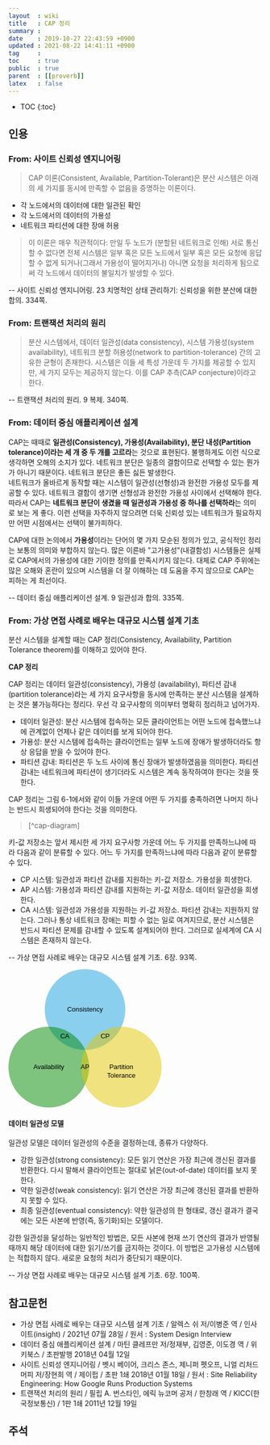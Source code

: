 ```yaml
---
layout  : wiki
title   : CAP 정리
summary : 
date    : 2019-10-27 22:43:59 +0900
updated : 2021-08-22 14:41:11 +0900
tag     : 
toc     : true
public  : true
parent  : [[proverb]]
latex   : false
---
```

* TOC
{:toc}

## 인용
### From: 사이트 신뢰성 엔지니어링

> CAP 이론(Consistent, Available, Partition-Tolerant)은 분산 시스템은 아래의 세 가지를 동시에 만족할 수 없음을 증명하는 이론이다.
* 각 노드에서의 데이터에 대한 일관된 확인
* 각 노드에서의 데이터의 가용성
* 네트워크 파티션에 대한 장애 허용

> 이 이론은 매우 직관적이다: 만일 두 노드가 (분할된 네트워크로 인해) 서로 통신할 수 없다면 전체 시스템은 일부 혹은 모든 노드에서 일부 혹은 모든 요청에 응답할 수 없게 되거나(그래서 가용성이 떨어지거나) 아니면 요청을 처리하게 됨으로써 각 노드에서 데이터의 불일치가 발생할 수 있다.
>
-- 사이트 신뢰성 엔지니어링. 23 치명적인 상태 관리하기: 신뢰성을 위한 분산에 대한 합의. 334쪽.

### From: 트랜잭션 처리의 원리

> 분산 시스템에서, 데이터 일관성(data consistency), 시스템 가용성(system availability),
네트워크 분할 허용성(network to partition-tolerance) 간의 고유한 균형이 존재한다.
시스템은 이들 세 특성 가운데 두 가지를 제공할 수 있지만, 세 가지 모두는 제공하지 않는다.
이를 CAP 추측(CAP conjecture)이라고 한다.
>
-- 트랜잭션 처리의 원리. 9 복제. 340쪽.

### From: 데이터 중심 애플리케이션 설계

>
CAP는 때때로 **일관성(Consistency), 가용성(Availability), 분단 내성(Partition tolerance)이라는 세 개 중 두 개를 고르라**는 것으로 표현된다.
불행하게도 이런 식으로 생각하면 오해의 소지가 있다.
네트워크 분단은 일종의 결함이므로 선택할 수 있는 뭔가가 아니기 때문이다.
네트워크 분단은 좋든 싫든 발생한다.  
네트워크가 올바르게 동작할 때는 시스템이 일관성(선형성)과 완전한 가용성 모두를 제공할 수 있다.
네트워크 결함이 생기면 선형성과 완전한 가용성 사이에서 선택해야 한다.
따라서 CAP는 **네트워크 분단이 생겼을 때 일관성과 가용성 중 하나를 선택하라**는 의미로 보는 게 좋다.
이런 선택을 자주하지 않으려면 더욱 신뢰성 있는 네트워크가 필요하지만 어떤 시점에서는 선택이 불가피하다.
>
CAP에 대한 논의에서 **가용성**이라는 단어의 몇 가지 모순된 정의가 있고, 공식적인 정리는 보통의 의미와 부합하지 않는다. 많은 이른바 "고가용성"(내결함성) 시스템들은 실제로 CAP에서의 가용성에 대한 기이한 정의를 만족시키지 않는다. 대체로 CAP 주위에는 많은 오해와 혼란이 있으며 시스템을 더 잘 이해하는 데 도움을 주지 않으므로 CAP는 피하는 게 최선이다.
>
-- 데이터 중심 애플리케이션 설계. 9 일관성과 합의. 335쪽.

### From: 가상 면접 사례로 배우는 대규모 시스템 설계 기초

>
분산 시스템을 설계할 때는 CAP 정리(Consistency, Availability, Partition Tolerance theorem)를 이해하고 있어야 한다.
>
**CAP 정리**
>
CAP 정리는 데이터 일관성(consistency), 가용성 (availability), 파티션 감내(partition tolerance)라는 세 가지 요구사항을 동시에 만족하는 분산 시스템을 설계하는 것은 불가능하다는 정리다.
우선 각 요구사항의 의미부터 명확히 정리하고 넘어가자.
>
- 데이터 일관성: 분산 시스템에 접속하는 모든 클라이언트는 어떤 노드에 접속했느냐에 관계없이 언제나 같은 데이터를 보게 되어야 한다.
- 가용성: 분산 시스템에 접속하는 클라이언트는 일부 노드에 장애가 발생하더라도 항상 응답을 받을 수 있어야 한다.
- 파티션 감내: 파티션은 두 노드 사이에 통신 장애가 발생하였음을 의미한다. 파티션 감내는 네트워크에 파티션이 생기더라도 시스템은 계속 동작하여야 한다는 것을 뜻한다.
>
CAP 정리는 그림 6-1에서와 같이 이들 가운데 어떤 두 가지를 충족하려면 나머지 하나는 반드시 희생되어야 한다는 것을 의미한다.
>
> <div id="cap-diagram"></div> [^cap-diagram]
>
키-값 저장소는 앞서 제시한 세 가지 요구사항 가운데 어느 두 가지를 만족하느냐에 따라 다음과 같이 분류할 수 있다. 어느 두 가지를 만족하느냐에 따라 다음과 같이 분류할 수 있다.
>
- CP 시스템: 일관성과 파티션 감내를 지원하는 키-값 저장소. 가용성을 희생한다.
- AP 시스템: 가용성과 파티션 감내를 지원하는 키-값 저장소. 데이터 일관성을 희생한다.
- CA 시스템: 일관성과 가용성을 지원하는 키-값 저장소. 파티션 감내는 지원하지 않는다. 그러나 통상 네트워크 장애는 피할 수 없는 일로 여겨지므로, 분산 시스템은 반드시 파티션 문제를 감내할 수 있도록 설계되어야 한다. 그러므로 실세계에 CA 시스템은 존재하지 않는다.
>
-- 가상 면접 사례로 배우는 대규모 시스템 설계 기초. 6장. 93쪽.

<svg class="dynamic-insert" data-target-selector="#cap-diagram"
    xmlns="http://www.w3.org/2000/svg" xmlns:xlink="http://www.w3.org/1999/xlink" version="1.1" width="305px" height="275px" viewBox="0 0 305 275">
    <g fill-opacity="0.5" stroke-opacity="0.5">
        <ellipse cx="152" cy="80" rx="80" ry="80" fill="#1ba1e2"/>
        <ellipse cx="80" cy="194" rx="80" ry="80" fill="#008a00"/>
        <ellipse cx="224" cy="194" rx="80" ry="80" fill="#e3c800"/>
    </g>
    <g fill="#000000" font-size="13px" font-family="Helvetica" text-anchor="middle">
        <g>
            <text x="112" y="137">CA</text>
        </g>
        <g>
            <text x="192" y="137">CP</text>
        </g>
        <g>
            <text x="152" y="198"> AP</text>
        </g>
        <g>
            <text x="152" y="84">Consistency</text>
        </g>
        <g>
            <text x="80" y="198">Availability</text>
        </g>
        <g>
            <text x="224" y="198">Partition</text>
            <text x="224" y="215">Tolerance</text>
        </g>
    </g>
</svg>

#### 데이터 일관성 모델

>
일관성 모델은 데이터 일관성의 수준을 결정하는데, 종류가 다양하다.
>
- 강한 일관성(strong consistency): 모든 읽기 연산은 가장 최근에 갱신된 결과를 반환한다. 다시 말해서 클라이언트는 절대로 낡은(out-of-date) 데이터를 보지 못한다.
- 약한 일관성(weak consistency): 읽기 연산은 가장 최근에 갱신된 결과를 반환하지 못할 수 있다.
- 최종 일관성(eventual consistency): 약한 일관성의 한 형태로, 갱신 결과가 결국에는 모든 사본에 반영(즉, 동기화)되는 모델이다.
>
강한 일관성을 달성하는 일반적인 방법은, 모든 사본에 현재 쓰기 연산의 결과가 반영될 때까지 해당 데이터에 대한 읽기/쓰기를 금지하는 것이다.
이 방법은 고가용성 시스템에는 적합하지 않다. 새로운 요청의 처리가 중단되기 때문이다.
>
-- 가상 면접 사례로 배우는 대규모 시스템 설계 기초. 6장. 100쪽.

## 참고문헌

- 가상 면접 사례로 배우는 대규모 시스템 설계 기초 / 알렉스 쉬 저/이병준 역 / 인사이트(insight) / 2021년 07월 28일 / 원서 : System Design Interview
- 데이터 중심 애플리케이션 설계 / 마틴 클레프만 저/정재부, 김영준, 이도경 역 / 위키북스 / 초판발행 2018년 04월 12일
- 사이트 신뢰성 엔지니어링 / 벳시 베이어, 크리스 존스, 제니퍼 펫오프, 니얼 리처드 머피 저/장현희 역 / 제이펍 / 초판 1쇄 2018년 01월 18일 / 원서 : Site Reliability Engineering: How Google Runs Production Systems
- 트랜잭션 처리의 원리 / 필립 A. 번스타인, 에릭 뉴코머 공저 / 한창래 역 / KICC(한국정보통신) / 1판 1쇄 2011년 12월 19일

## 주석

[^cap-diagram]: 책을 참고해 SVG로 따라 그린 다이어그램이다.

